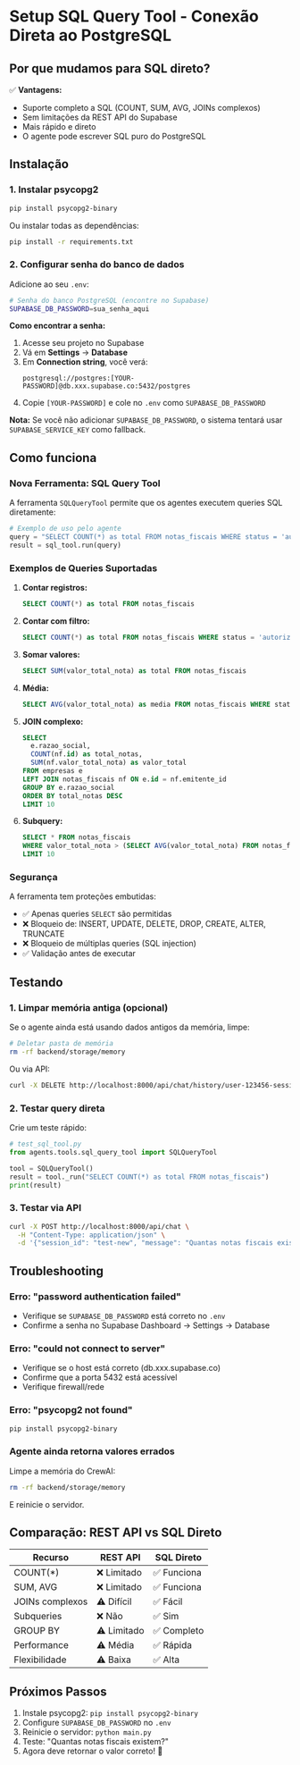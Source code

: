 # Setup SQL Query Tool - Conexão Direta ao PostgreSQL

## Por que mudamos para SQL direto?

✅ **Vantagens:**
- Suporte completo a SQL (COUNT, SUM, AVG, JOINs complexos)
- Sem limitações da REST API do Supabase
- Mais rápido e direto
- O agente pode escrever SQL puro do PostgreSQL

## Instalação

### 1. Instalar psycopg2

```bash
pip install psycopg2-binary
```

Ou instalar todas as dependências:

```bash
pip install -r requirements.txt
```

### 2. Configurar senha do banco de dados

Adicione ao seu `.env`:

```bash
# Senha do banco PostgreSQL (encontre no Supabase)
SUPABASE_DB_PASSWORD=sua_senha_aqui
```

**Como encontrar a senha:**

1. Acesse seu projeto no Supabase
2. Vá em **Settings** → **Database**
3. Em **Connection string**, você verá:
   ```
   postgresql://postgres:[YOUR-PASSWORD]@db.xxx.supabase.co:5432/postgres
   ```
4. Copie `[YOUR-PASSWORD]` e cole no `.env` como `SUPABASE_DB_PASSWORD`

**Nota:** Se você não adicionar `SUPABASE_DB_PASSWORD`, o sistema tentará usar `SUPABASE_SERVICE_KEY` como fallback.

## Como funciona

### Nova Ferramenta: SQL Query Tool

A ferramenta `SQLQueryTool` permite que os agentes executem queries SQL diretamente:

```python
# Exemplo de uso pelo agente
query = "SELECT COUNT(*) as total FROM notas_fiscais WHERE status = 'autorizada'"
result = sql_tool.run(query)
```

### Exemplos de Queries Suportadas

1. **Contar registros:**
   ```sql
   SELECT COUNT(*) as total FROM notas_fiscais
   ```

2. **Contar com filtro:**
   ```sql
   SELECT COUNT(*) as total FROM notas_fiscais WHERE status = 'autorizada'
   ```

3. **Somar valores:**
   ```sql
   SELECT SUM(valor_total_nota) as total FROM notas_fiscais
   ```

4. **Média:**
   ```sql
   SELECT AVG(valor_total_nota) as media FROM notas_fiscais WHERE status = 'autorizada'
   ```

5. **JOIN complexo:**
   ```sql
   SELECT 
     e.razao_social,
     COUNT(nf.id) as total_notas,
     SUM(nf.valor_total_nota) as valor_total
   FROM empresas e
   LEFT JOIN notas_fiscais nf ON e.id = nf.emitente_id
   GROUP BY e.razao_social
   ORDER BY total_notas DESC
   LIMIT 10
   ```

6. **Subquery:**
   ```sql
   SELECT * FROM notas_fiscais 
   WHERE valor_total_nota > (SELECT AVG(valor_total_nota) FROM notas_fiscais)
   LIMIT 10
   ```

### Segurança

A ferramenta tem proteções embutidas:

- ✅ Apenas queries `SELECT` são permitidas
- ❌ Bloqueio de: INSERT, UPDATE, DELETE, DROP, CREATE, ALTER, TRUNCATE
- ❌ Bloqueio de múltiplas queries (SQL injection)
- ✅ Validação antes de executar

## Testando

### 1. Limpar memória antiga (opcional)

Se o agente ainda está usando dados antigos da memória, limpe:

```bash
# Deletar pasta de memória
rm -rf backend/storage/memory
```

Ou via API:

```bash
curl -X DELETE http://localhost:8000/api/chat/history/user-123456-session?clear_vectors=true
```

### 2. Testar query direta

Crie um teste rápido:

```python
# test_sql_tool.py
from agents.tools.sql_query_tool import SQLQueryTool

tool = SQLQueryTool()
result = tool._run("SELECT COUNT(*) as total FROM notas_fiscais")
print(result)
```

### 3. Testar via API

```bash
curl -X POST http://localhost:8000/api/chat \
  -H "Content-Type: application/json" \
  -d '{"session_id": "test-new", "message": "Quantas notas fiscais existem no banco?"}'
```

## Troubleshooting

### Erro: "password authentication failed"

- Verifique se `SUPABASE_DB_PASSWORD` está correto no `.env`
- Confirme a senha no Supabase Dashboard → Settings → Database

### Erro: "could not connect to server"

- Verifique se o host está correto (db.xxx.supabase.co)
- Confirme que a porta 5432 está acessível
- Verifique firewall/rede

### Erro: "psycopg2 not found"

```bash
pip install psycopg2-binary
```

### Agente ainda retorna valores errados

Limpe a memória do CrewAI:

```bash
rm -rf backend/storage/memory
```

E reinicie o servidor.

## Comparação: REST API vs SQL Direto

| Recurso | REST API | SQL Direto |
|---------|----------|------------|
| COUNT(*) | ❌ Limitado | ✅ Funciona |
| SUM, AVG | ❌ Limitado | ✅ Funciona |
| JOINs complexos | ⚠️ Difícil | ✅ Fácil |
| Subqueries | ❌ Não | ✅ Sim |
| GROUP BY | ⚠️ Limitado | ✅ Completo |
| Performance | ⚠️ Média | ✅ Rápida |
| Flexibilidade | ⚠️ Baixa | ✅ Alta |

## Próximos Passos

1. Instale psycopg2: `pip install psycopg2-binary`
2. Configure `SUPABASE_DB_PASSWORD` no `.env`
3. Reinicie o servidor: `python main.py`
4. Teste: "Quantas notas fiscais existem?"
5. Agora deve retornar o valor correto! 🎉
